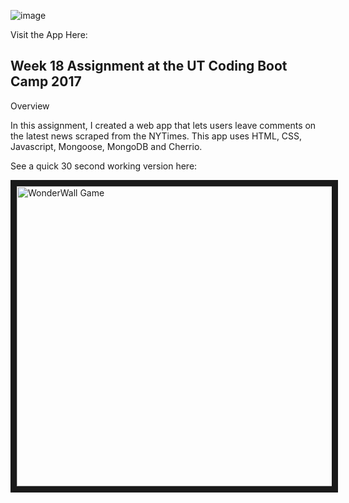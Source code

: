 ![image](https://cloud.githubusercontent.com/assets/20587931/26360346/7e687e48-3f9d-11e7-95e3-c3024e9c8a85.png)


Visit the App Here:

<h2> Week 18 Assignment at the UT Coding Boot Camp 2017 </h2>

Overview

In this assignment, I created a web app that lets users leave comments on the latest news scraped from the NYTimes. This app uses HTML, CSS, Javascript, Mongoose, MongoDB and Cherrio. 

See a quick 30 second working version here:

<a href="http://www.youtube.com/watch?feature=player_embedded&v=uRqk7hWnnO4
" target="_blank"><img src="http://img.youtube.com/vi/pEa0U0br_kA/0.jpg" 
alt="WonderWall Game" width="540" height="480" border="10" /></a>


